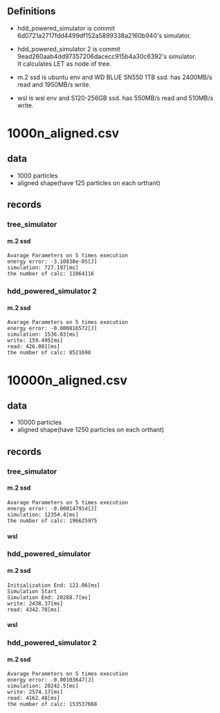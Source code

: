 ## Definitions
- hdd_powered_simulator is commit 6d0721a2717fdd4499df152a5899338a2160b940's simulator.  
- hdd_powered_simulator 2 is commit 9ead260aab4dd97357206dacecc915b4a30c6392's simulator.  
It calculates LET as node of tree.

- m.2 ssd is ubuntu env and WD BLUE SN550 1TB ssd.
has 2400MB/s read and 1950MB/s write.
- wsl is wsl env and S120-256GB ssd.
has 550MB/s read and 510MB/s write.

# 1000n_aligned.csv
## data
- 1000 particles  
- aligned shape(have 125 particles on each orthant)
## records
### tree_simulator
#### m.2 ssd
```
Avarage Parameters on 5 times execution
energy error: -3.10838e-05[J]
simulation: 727.197[ms]
the number of calc: 11064116
```
### hdd_powered_simulator 2
#### m.2 ssd
```
Avarage Parameters on 5 times execution
energy error: -0.000816572[J]
simulation: 1536.03[ms]
write: 159.495[ms]
read: 426.081[ms]
the number of calc: 8521698
```
# 10000n_aligned.csv
## data
- 10000 particles  
- aligned shape(have 1250 particles on each orthant)
## records
### tree_simulator
#### m.2 ssd
```
Avarage Parameters on 5 times execution
energy error: -0.000147914[J]
simulation: 12354.4[ms]
the number of calc: 196625975
```
#### wsl

### hdd_powered_simulator
#### m.2 ssd
```
Initialization End: 122.06[ms]
Simulation Start
Simulation End: 20288.7[ms]
write: 2438.37[ms]
read: 4342.78[ms]
```
#### wsl
    
### hdd_powered_simulator 2
#### m.2 ssd
```
Avarage Parameters on 5 times execution
energy error: -0.00103647[J]
simulation: 20242.5[ms]
write: 2574.17[ms]
read: 4162.48[ms]
the number of calc: 153537668
```